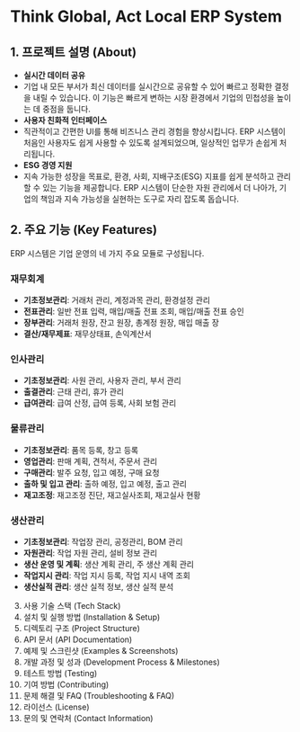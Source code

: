 # Think Global, Act Local ERP System

## 1. 프로젝트 설명 (About)
- **실시간 데이터 공유**
 - 기업 내 모든 부서가 최신 데이터를 실시간으로 공유할 수 있어 빠르고 정확한 결정을 내릴 수 있습니다. 이 기능은 빠르게 변하는 시장 환경에서 기업의 민첩성을 높이는 데 중점을 둡니다.
- **사용자 친화적 인터페이스**
 - 직관적이고 간편한 UI를 통해 비즈니스 관리 경험을 향상시킵니다. ERP 시스템이 처음인 사용자도 쉽게 사용할 수 있도록 설계되었으며, 일상적인 업무가 손쉽게 처리됩니다.
- **ESG 경영 지원**
 - 지속 가능한 성장을 목표로, 환경, 사회, 지배구조(ESG) 지표를 쉽게 분석하고 관리할 수 있는 기능을 제공합니다. ERP 시스템이 단순한 자원 관리에서 더 나아가, 기업의 책임과 지속 가능성을 실현하는 도구로 자리 잡도록 돕습니다.

## 2. 주요 기능 (Key Features)
ERP 시스템은 기업 운영의 네 가지 주요 모듈로 구성됩니다.

### 재무회계
- **기초정보관리**: 거래처 관리, 계정과목 관리, 환경설정 관리
- **전표관리**: 일반 전표 입력, 매입/매출 전표 조회, 매입/매출 전표 승인
- **장부관리**: 거래처 원장, 잔고 원장, 총계정 원장, 매입 매출 장
- **결산/재무제표**: 재무상태표, 손익계산서

### 인사관리
- **기초정보관리**: 사원 관리, 사용자 관리, 부서 관리
- **출결관리**: 근태 관리, 휴가 관리
- **급여관리**: 급여 산정, 급여 등록, 사회 보험 관리

### 물류관리
- **기초정보관리**: 품목 등록, 창고 등록
- **영업관리**: 판매 계획, 견적서, 주문서 관리
- **구매관리**: 발주 요청, 입고 예정, 구매 요청
- **출하 및 입고 관리**: 출하 예정, 입고 예정, 출고 관리
- **재고조정**: 재고조정 진단, 재고실사조회, 재고실사 현황

### 생산관리
- **기초정보관리**: 작업장 관리, 공정관리, BOM 관리
- **자원관리**: 작업 자원 관리, 설비 정보 관리
- **생산 운영 및 계획**: 생산 계획 관리, 주 생산 계획 관리
- **작업지시 관리**: 작업 지시 등록, 작업 지시 내역 조회
- **생산실적 관리**: 생산 실적 정보, 생산 실적 분석

3. 사용 기술 스택 (Tech Stack)
4. 설치 및 실행 방법 (Installation & Setup)
5. 디렉토리 구조 (Project Structure)
6. API 문서 (API Documentation)
7. 예제 및 스크린샷 (Examples & Screenshots)
8. 개발 과정 및 성과 (Development Process & Milestones)
9. 테스트 방법 (Testing)
10. 기여 방법 (Contributing)
11. 문제 해결 및 FAQ (Troubleshooting & FAQ)
12. 라이선스 (License)
13. 문의 및 연락처 (Contact Information)
